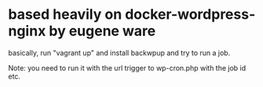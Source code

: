 # based heavily on docker-wordpress-nginx by eugene ware

basically, run "vagrant up" and install backwpup and try to run a job.

Note: you need to run it with the url trigger to wp-cron.php with the job id etc.

